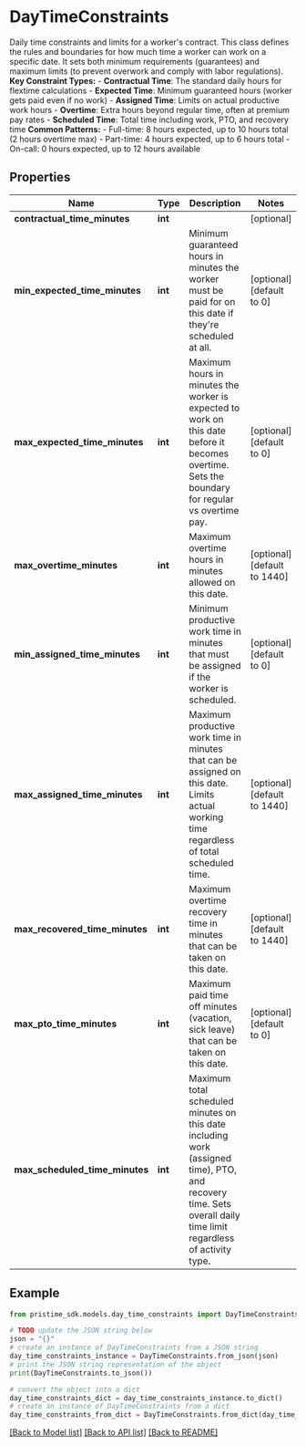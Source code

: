 # DayTimeConstraints

Daily time constraints and limits for a worker's contract.  This class defines the rules and boundaries for how much time a worker can work on a specific date. It sets both minimum requirements (guarantees) and maximum limits (to prevent overwork and comply with labor regulations).  **Key Constraint Types:** - **Contractual Time**: The standard daily hours for flextime calculations - **Expected Time**: Minimum guaranteed hours (worker gets paid even if no work) - **Assigned Time**: Limits on actual productive work hours - **Overtime**: Extra hours beyond regular time, often at premium pay rates - **Scheduled Time**: Total time including work, PTO, and recovery time  **Common Patterns:** - Full-time: 8 hours expected, up to 10 hours total (2 hours overtime max) - Part-time: 4 hours expected, up to 6 hours total - On-call: 0 hours expected, up to 12 hours available

## Properties

Name | Type | Description | Notes
------------ | ------------- | ------------- | -------------
**contractual_time_minutes** | **int** |  | [optional] 
**min_expected_time_minutes** | **int** | Minimum guaranteed hours in minutes the worker must be paid for on this date if they&#39;re scheduled at all. | [optional] [default to 0]
**max_expected_time_minutes** | **int** | Maximum hours in minutes the worker is expected to work on this date before it becomes overtime. Sets the boundary for regular vs overtime pay. | [optional] [default to 0]
**max_overtime_minutes** | **int** | Maximum overtime hours in minutes allowed on this date. | [optional] [default to 1440]
**min_assigned_time_minutes** | **int** | Minimum productive work time in minutes that must be assigned if the worker is scheduled. | [optional] [default to 0]
**max_assigned_time_minutes** | **int** | Maximum productive work time in minutes that can be assigned on this date. Limits actual working time regardless of total scheduled time. | [optional] [default to 1440]
**max_recovered_time_minutes** | **int** | Maximum overtime recovery time in minutes that can be taken on this date. | [optional] [default to 1440]
**max_pto_time_minutes** | **int** | Maximum paid time off minutes (vacation, sick leave) that can be taken on this date. | [optional] [default to 0]
**max_scheduled_time_minutes** | **int** | Maximum total scheduled minutes on this date including work (assigned time), PTO, and recovery time. Sets overall daily time limit regardless of activity type. | 

## Example

```python
from pristime_sdk.models.day_time_constraints import DayTimeConstraints

# TODO update the JSON string below
json = "{}"
# create an instance of DayTimeConstraints from a JSON string
day_time_constraints_instance = DayTimeConstraints.from_json(json)
# print the JSON string representation of the object
print(DayTimeConstraints.to_json())

# convert the object into a dict
day_time_constraints_dict = day_time_constraints_instance.to_dict()
# create an instance of DayTimeConstraints from a dict
day_time_constraints_from_dict = DayTimeConstraints.from_dict(day_time_constraints_dict)
```
[[Back to Model list]](../README.md#documentation-for-models) [[Back to API list]](../README.md#documentation-for-api-endpoints) [[Back to README]](../README.md)


